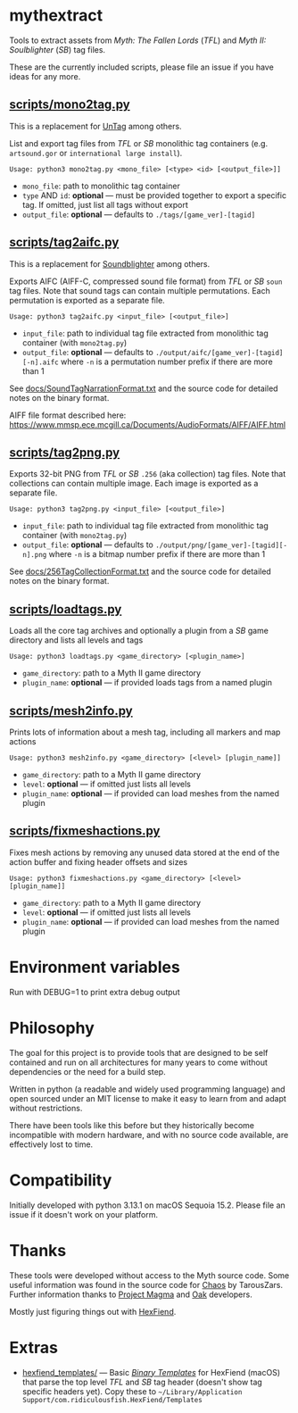 # mythextract

Tools to extract assets from *Myth: The Fallen Lords* (*TFL*) and *Myth II: Soulblighter* (*SB*) tag files.

These are the currently included scripts, please file an issue if you have ideas for any more.

## [scripts/mono2tag.py](scripts/mono2tag.py)

This is a replacement for [UnTag](https://tain.totalcodex.net/items/show/untag-51-win) among others.

List and export tag files from *TFL* or *SB* monolithic tag containers (e.g. `artsound.gor` or `international large install`).

    Usage: python3 mono2tag.py <mono_file> [<type> <id> [<output_file>]]

* `mono_file`: path to monolithic tag container
* `type` AND `id`: **optional** — must be provided together to export a specific tag. If omitted, just list all tags without export
* `output_file`: **optional** — defaults to `./tags/[game_ver]-[tagid]`

## [scripts/tag2aifc.py](scripts/tag2aifc.py)

This is a replacement for [Soundblighter](https://tain.totalcodex.net/items/show/soundblighter-pc) among others.

Exports AIFC (AIFF-C, compressed sound file format) from *TFL* or *SB* `soun` tag files. Note that sound tags can contain multiple permutations. Each permutation is exported as a separate file.

    Usage: python3 tag2aifc.py <input_file> [<output_file>]

* `input_file`: path to individual tag file extracted from monolithic tag container (with `mono2tag.py`)
* `output_file`: **optional** — defaults to `./output/aifc/[game_ver]-[tagid][-n].aifc` where `-n` is a permutation number prefix if there are more than 1

See [docs/SoundTagNarrationFormat.txt](docs/SoundTagNarrationFormat.txt) and the source code for detailed notes on the binary format.

AIFF file format described here: https://www.mmsp.ece.mcgill.ca/Documents/AudioFormats/AIFF/AIFF.html

## [scripts/tag2png.py](scripts/tag2png.py)

Exports 32-bit PNG from *TFL* or *SB* `.256` (aka collection) tag files. Note that collections can contain multiple image. Each image is exported as a separate file.

    Usage: python3 tag2png.py <input_file> [<output_file>]

* `input_file`: path to individual tag file extracted from monolithic tag container (with `mono2tag.py`)
* `output_file`: **optional** — defaults to `./output/png/[game_ver]-[tagid][-n].png` where `-n` is a bitmap number prefix if there are more than 1

See [docs/256TagCollectionFormat.txt](docs/256TagCollectionFormat.txt) and the source code for detailed notes on the binary format.

## [scripts/loadtags.py](scripts/loadtags.py)

Loads all the core tag archives and optionally a plugin from a *SB* game directory and lists all levels and tags

    Usage: python3 loadtags.py <game_directory> [<plugin_name>]

* `game_directory`: path to a Myth II game directory
* `plugin_name`: **optional** — if provided loads tags from a named plugin

## [scripts/mesh2info.py](scripts/mesh2info.py)

Prints lots of information about a mesh tag, including all markers and map actions

    Usage: python3 mesh2info.py <game_directory> [<level> [plugin_name]]

* `game_directory`: path to a Myth II game directory
* `level`: **optional** — if omitted just lists all levels
* `plugin_name`: **optional** — if provided can load meshes from the named plugin

## [scripts/fixmeshactions.py](scripts/fixmeshactions.py)

Fixes mesh actions by removing any unused data stored at the end of the action buffer and fixing header offsets and sizes

    Usage: python3 fixmeshactions.py <game_directory> [<level> [plugin_name]]

* `game_directory`: path to a Myth II game directory
* `level`: **optional** — if omitted just lists all levels
* `plugin_name`: **optional** — if provided can load meshes from the named plugin

# Environment variables

Run with DEBUG=1 to print extra debug output

# Philosophy

The goal for this project is to provide tools that are designed to be self contained and run on all architectures for many years to come without dependencies or the need for a build step.

Written in python (a readable and widely used programming language) and open sourced under an MIT license to make it easy to learn from and adapt without restrictions.

There have been tools like this before but they historically become incompatible with modern hardware, and with no source code available, are effectively lost to time.

# Compatibility

Initially developed with python 3.13.1 on macOS Sequoia 15.2. Please file an issue if it doesn't work on your platform.

# Thanks

These tools were developed without access to the Myth source code. Some useful information was found in the source code for [Chaos](https://tain.totalcodex.net/items/show/chaos-source) by TarousZars. Further information thanks to [Project Magma](https://projectmagma.net/) and [Oak](https://www.projectmagma.net/~melekor/oak/) developers.

Mostly just figuring things out with [HexFiend](https://github.com/HexFiend/HexFiend).

# Extras

* [hexfiend_templates/](hexfiend_templates/) — Basic *[Binary Templates](https://github.com/HexFiend/HexFiend/blob/master/templates/Tutorial.md)* for HexFiend (macOS) that parse the top level *TFL* and *SB* tag header (doesn't show tag specific headers yet). Copy these to `~/Library/Application Support/com.ridiculousfish.HexFiend/Templates`
